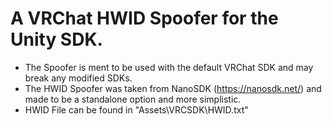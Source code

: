 # A VRChat HWID Spoofer for the Unity SDK.
- The Spoofer is ment to be used with the default VRChat SDK and may break any modified SDKs.
- The HWID Spoofer was taken from NanoSDK (https://nanosdk.net/) and made to be a standalone option and more simplistic.
- HWID File can be found in "Assets\VRCSDK\HWID.txt"
